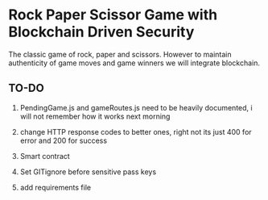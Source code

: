# Rock Paper Scissor Game with Blockchain Driven Security
The classic game of rock, paper and scissors. However to maintain authenticity of game moves and game winners we will integrate blockchain.


## TO-DO
1. PendingGame.js and gameRoutes.js need to be heavily documented, i will not remember how it works next morning
2. change HTTP response codes to better ones, right not its just 400 for error and 200 for success 
3. Smart contract


1. Set GITignore before sensitive pass keys
2. add requirements file
